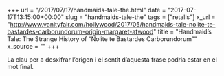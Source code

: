 +++
url = "/2017/07/17/handmaids-tale-the.html"
date = "2017-07-17T13:15:00+00:00"
slug = "handmaids-tale-the"
tags = ["retalls"]
x_url = "http://www.vanityfair.com/hollywood/2017/05/handmaids-tale-nolite-te-bastardes-carborundorum-origin-margaret-atwood"
title = "Handmaid’s Tale: The Strange History of “Nolite te Bastardes Carborundorum”"
x_source = ""
+++


La clau per a desxifrar l’origen i el sentit d’aquesta frase podria estar en el mot final.


